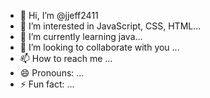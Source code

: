 - 👋 Hi, I’m @jjeff2411
- 👀 I’m interested in  JavaScript, CSS, HTML...
- 🌱 I’m currently learning java...
- 💞️ I’m looking to collaborate with you ...
- 📫 How to reach me ...
- 😄 Pronouns: ...
- ⚡ Fun fact: ...

<!---
jjeff2411/jjeff2411 is a ✨ special ✨ repository because its `README.md` (this file) appears on your GitHub profile.
You can click the Preview link to take a look at your changes.
--->
